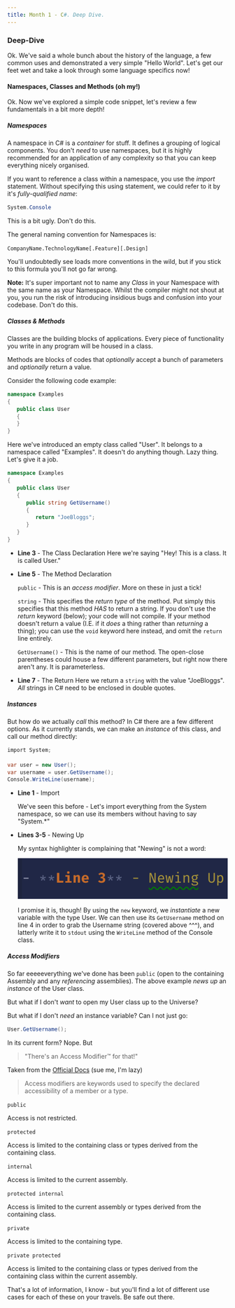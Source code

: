 ```yaml
---
title: Month 1 - C#. Deep Dive.
---
```


### Deep-Dive

Ok. We've said a whole bunch about the history of the language, a few common uses and demonstrated a very simple "Hello World". Let's get our feet wet and take a look through some language specifics now!

#### Namespaces, Classes and Methods (oh my!)

Ok. Now we've explored a simple code snippet, let's review a few fundamentals in a bit more depth!

##### Namespaces

A namespace in C# is a _container_ for stuff. It defines a grouping of logical components. You don't _need_ to use namespaces, but it is highly recommended for an application of any complexity so that you can keep everything nicely organised.

If you want to reference a class within a namespace, you use the _import_ statement. Without specifying this using statement, we could refer to it by it's _fully-qualified name_:

```csharp
System.Console
```

This is a bit ugly. Don't do this.

The general naming convention for Namespaces is:

`CompanyName.TechnologyName[.Feature][.Design]`

You'll undoubtedly see loads more conventions in the wild, but if you stick to this formula you'll not go far wrong.

**Note:** It's super important not to name any _Class_ in your Namespace with the same name as your Namespace. Whilst the compiler might not shout at you, you run the risk of introducing insidious bugs and confusion into your codebase. Don't do this.

##### Classes & Methods

Classes are the building blocks of applications. Every piece of functionality you write in any program will be housed in a class.

Methods are blocks of codes that _optionally_ accept a bunch of parameters and _optionally_ return a value.

Consider the following code example:

```csharp
namespace Examples
{
   public class User
   {
   }
}
```

Here we've introduced an empty class called "User". It belongs to a namespace called "Examples". It doesn't do anything though. Lazy thing. Let's give it a job.

```csharp
namespace Examples
{
   public class User
   {
      public string GetUsername()
      {
         return "JoeBloggs";
      }
   }
}
```

- **Line 3** - The Class Declaration
  Here we're saying "Hey! This is a class. It is called User."

- **Line 5** - The Method Declaration

  `public` - This is an _access modifier_. More on these in just a tick!

  `string` - This specifies the _return type_ of the method. Put simply this specifies that this method _HAS_ to return a string. If you don't use the _return_ keyword (below); your code will not compile. If your method doesn't return a value (I.E. if it _does_ a thing rather than _returning_ a thing); you can use the `void` keyword here instead, and omit the `return` line entirely.

  `GetUsername()` - This is the name of our method. The open-close parentheses could house a few different parameters, but right now there aren't any. It is parameterless.

- **Line 7** - The Return
  Here we return a `string` with the value "JoeBloggs". _All_ strings in C# need to be enclosed in double quotes.

##### Instances

But how do we actually _call_ this method? In C# there are a few different options. As it currently stands, we can make an _instance_ of this class, and call our method directly:

```csharp
import System;

var user = new User();
var username = user.GetUsername();
Console.WriteLine(username);
```

- **Line 1** - Import

  We've seen this before - Let's import everything from the System namespace, so we can use its members without having to say "System.\*"

- **Lines 3-5** - Newing Up

  My syntax highlighter is complaining that "Newing" is not a word:

   <p align="center">
      <img src="./img/newing.png" title="I think you'll find it is.">
   </p>
   
   I promise it is, though! By using the ```new``` keyword, we _instantiate_ a new variable with the type User. We can then use its ```GetUsername``` method on line 4 in order to grab the Username string (covered above ^^^), and latterly write it to ```stdout``` using the ```WriteLine``` method of the Console class.

##### Access Modifiers

So far eeeeeverything we've done has been `public` (open to the containing Assembly and any _referencing_ assemblies). The above example _news up_ an _instance_ of the User class.

But what if I don't _want_ to open my User class up to the Universe?

But what if I don't _need_ an instance variable? Can I not just go:

```csharp
User.GetUsername();
```

In its current form? Nope. But

> "There's an Access Modifier™ for that!"

Taken from the [Official Docs](https://docs.microsoft.com/en-us/dotnet/csharp/language-reference/keywords/access-modifiers) (sue me, I'm lazy)

> Access modifiers are keywords used to specify the declared accessibility of a member or a type.

`public`

Access is not restricted.

`protected`

Access is limited to the containing class or types derived from the containing class.

`internal`

Access is limited to the current assembly.

`protected internal`

Access is limited to the current assembly or types derived from the containing class.

`private`

Access is limited to the containing type.

`private protected`

Access is limited to the containing class or types derived from the containing class within the current assembly.

That's a lot of information, I know - but you'll find a lot of different use cases for each of these on your travels. Be safe out there.
